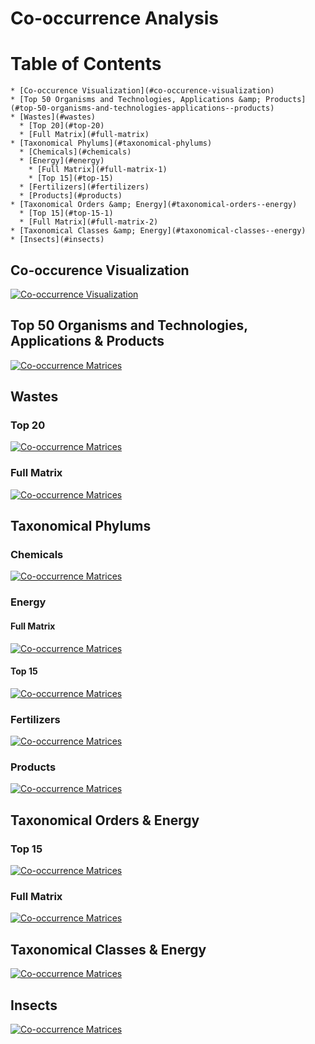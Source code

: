 # Co-occurrence Analysis

Table of Contents
=================
    * [Co-occurence Visualization](#co-occurence-visualization)
    * [Top 50 Organisms and Technologies, Applications &amp; Products](#top-50-organisms-and-technologies-applications--products)
    * [Wastes](#wastes)
      * [Top 20](#top-20)
      * [Full Matrix](#full-matrix)
    * [Taxonomical Phylums](#taxonomical-phylums)
      * [Chemicals](#chemicals)
      * [Energy](#energy)
        * [Full Matrix](#full-matrix-1)
        * [Top 15](#top-15)
      * [Fertilizers](#fertilizers)
      * [Products](#products)
    * [Taxonomical Orders &amp; Energy](#taxonomical-orders--energy)
      * [Top 15](#top-15-1)
      * [Full Matrix](#full-matrix-2)
    * [Taxonomical Classes &amp; Energy](#taxonomical-classes--energy)
    * [Insects](#insects)

## Co-occurence Visualization

[![Co-occurrence Visualization](./images/CircleCoOccurLayout.png)](http://isdata-org.github.io/mapping-the-bioeconomy/CoOccurrenceAnalysis/CircleCoOccurLayout.html)

## Top 50 Organisms and Technologies, Applications & Products
[![Co-occurrence Matrices](./images/Top50Species.png)](https://raw.githubusercontent.com/isdata-org/mapping-the-bioeconomy/master/CoOccurrenceAnalysis/images/Top50Species.png)

## Wastes
### Top 20
[![Co-occurrence Matrices](./images/Top20Wastes.png)](https://raw.githubusercontent.com/isdata-org/mapping-the-bioeconomy/master/CoOccurrenceAnalysis/images/Top20Wastes.png)
### Full Matrix
[![Co-occurrence Matrices](./images/FullWasteMatrix.png)](https://raw.githubusercontent.com/isdata-org/mapping-the-bioeconomy/master/CoOccurrenceAnalysis/images/FullWasteMatrix.png)

## Taxonomical Phylums
### Chemicals
[![Co-occurrence Matrices](./images/Top50ChemicalsPhylum.png)](https://raw.githubusercontent.com/isdata-org/mapping-the-bioeconomy/master/CoOccurrenceAnalysis/images/Top50ChemicalsPhylum.png)
 	
### Energy
#### Full Matrix
[![Co-occurrence Matrices](./images/EnergyPhylum.png)](https://raw.githubusercontent.com/isdata-org/mapping-the-bioeconomy/master/CoOccurrenceAnalysis/images/EnergyPhylum.png)
#### Top 15
[![Co-occurrence Matrices](./images/Top15EnergyPhylum.png)](https://raw.githubusercontent.com/isdata-org/mapping-the-bioeconomy/master/CoOccurrenceAnalysis/images/Top15EnergyPhylum.png)

###  Fertilizers
[![Co-occurrence Matrices](./images/FertilizersTopPhylum.png)](https://raw.githubusercontent.com/isdata-org/mapping-the-bioeconomy/master/CoOccurrenceAnalysis/images/FertilizersTopPhylum.png)

### Products
[![Co-occurrence Matrices](./images/ProductsTopPhylum.png)](https://raw.githubusercontent.com/isdata-org/mapping-the-bioeconomy/master/CoOccurrenceAnalysis/images/ProductsTopPhylum.png)

## Taxonomical Orders & Energy
### Top 15
[![Co-occurrence Matrices](./images/Top15EnergyOrder.png)](https://raw.githubusercontent.com/isdata-org/mapping-the-bioeconomy/master/CoOccurrenceAnalysis/images/Top15EnergyOrder.png)
### Full Matrix
[![Co-occurrence Matrices](./images/EnergyPerOrder.png)](https://raw.githubusercontent.com/isdata-org/mapping-the-bioeconomy/master/CoOccurrenceAnalysis/images/EnergyPerOrder.png)

## Taxonomical Classes & Energy
[![Co-occurrence Matrices](./images/EnergyPerClass.png)](https://raw.githubusercontent.com/isdata-org/mapping-the-bioeconomy/master/CoOccurrenceAnalysis/images/EnergyPerClass.png)

## Insects
[![Co-occurrence Matrices](./images/Insects.png)](https://raw.githubusercontent.com/isdata-org/mapping-the-bioeconomy/master/CoOccurrenceAnalysis/images/Insects.png)
